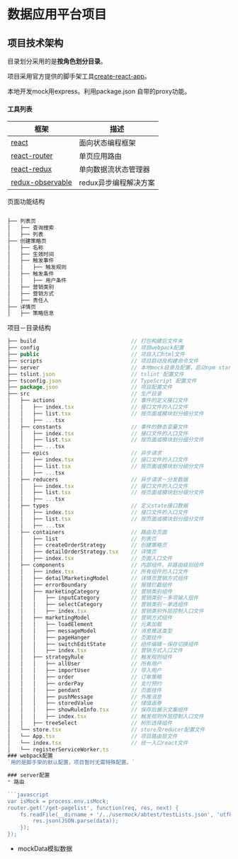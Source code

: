 数据应用平台项目
=================

项目技术架构 
--------------------
目录划分采用的是**按角色划分目录**。

项目采用官方提供的脚手架工具[create-react-app](https://github.com/facebookincubator/create-react-app)。

本地开发mock用express。利用package.json 自带的proxy功能。 

#### 工具列表  

| 框架 | 描述 |
|---------|-------------|
| [react]               | 面向状态编程框架 |
| [react-router]        | 单页应用路由 |
| [react-redux]         | 单向数据流状态管理器  |
| [redux-observable]    | redux异步编程解决方案 |

[react]: https://facebook.github.io/react/
[react-router]: https://github.com/ReactTraining/react-router
[react-redux]: https://github.com/reactjs/react-redux
[redux-observable]: https://github.com/redux-observable/redux-observable

 页面功能结构

```javascript

├── 列表页
│   ├── 查询搜索
│   ├── 列表
├── 创建策略页
│   ├── 名称
│   ├── 生效时间
│   ├── 触发事件
│   │   ├── 触发规则
│   ├── 触发条件
│   │   ├── 用户条件
│   ├── 营销类别
│   ├── 营销方式
│   ├── 责任人
├── 详情页
│   ├── 策略信息

```

项目－目录结构

```javascript
├── build                              // 打包构建后文件夹
├── config                             // 项目webpack配置
├── public                             // 项目入口html文件
├── scripts                            // 项目启动及构建命令文件
├── server                             // 本地mock目录及配置，启动npm start
├── tslint.json                        // tslint 配置文件
├── tsconfig.json                      // TypeScript 配置文件
├── package.json                       // 项目配置文件
├── src                                // 生产目录
│   ├── actions                        // 事件的定义接口文件
│   │   ├── index.tsx                  // 接口文件的入口文件
│   │   ├── list.tsx                   // 按页面或模块划分细分文件
│   │   ├── ...tsx
│   ├── constants                      // 事件的静态变量文件
│   │   ├── index.tsx                  // 接口文件的入口文件
│   │   ├── list.tsx                   // 按页面或模块划分细分文件
│   │   ├── ...tsx
│   ├── epics                          // 异步请求
│   │   ├── index.tsx                  // 接口文件的入口文件
│   │   ├── list.tsx                   // 按页面或模块划分细分文件
│   │   ├── ...tsx
│   ├── reducers                       // 异步请求－分发数据
│   │   ├── index.tsx                  // 接口文件的入口文件
│   │   ├── list.tsx                   // 按页面或模块划分细分文件
│   │   ├── ...tsx
│   ├── types                          // 定义state接口数据
│   │   ├── index.tsx                  // 接口文件的入口文件
│   │   ├── list.tsx                   // 按页面或模块划分细分文件
│   │   ├── ...tsx
│   ├── containers                     // 路由及页面
│   │   ├── list                       // 列表页
│   │   ├── createOrderStrategy        // 创建策略页
│   │   ├── detailOrderStrategy.tsx    // 详情页
│   │   ├── index.tsx                  // 页面入口文件
│   ├── components                     // 内部组件，非路由级别组件
│   │   ├── index.tsx                  // 所有组件的入口文件
│   │   ├── detailMarketingModel       // 详情页营销方式组件
│   │   ├── errorBoundary              // 报错拦截组件
│   │   ├── marketingCategory          // 营销类别组件
│   │   │   ├── inputCategory          // 营销类别－多项输入组件
│   │   │   ├── selectCategory         // 营销类别－单选组件
│   │   │   ├── index.tsx              // 营销类别外层控制入口文件
│   │   ├── marketingModel             // 营销方式组件
│   │   │   ├── loadElement            // 元素加载
│   │   │   ├── messageModel           // 消息推送类型
│   │   │   ├── pageHanger             // 页面挂件
│   │   │   ├── switchEditState        // 组件编辑－保存切换组件
│   │   │   ├── index.tsx              // 营销方式入口文件
│   │   ├── strategyRule               // 触发规则组件
│   │   │   ├── allUser                // 所有用户
│   │   │   ├── importUser             // 导入用户
│   │   │   ├── order                  // 订单策略
│   │   │   ├── orderPay               // 支付预约
│   │   │   ├── pendant                // 页面挂件
│   │   │   ├── pushMessage            // 外推消息
│   │   │   ├── storedValue            // 储值返券
│   │   │   ├── showRuleInfo.tsx       // 保存后展示文案组件
│   │   │   ├── index.tsx              // 触发规则外层控制入口文件
│   │   ├── treeSelect                 // 树形选择组件
│   └── store.tsx                      // store及reducer配置文件
│   └── App.tsx                        // 项目路由层文件
│   └── index.tsx                      // 统一入口react文件
│   └── registerServiceWorker.ts    
### webpack配置
`用的是脚手架的默认配置，项目暂时无需特殊配置。`

### server配置
* 路由  

```javascript
var isMock = process.env.isMock;
router.get('/get-pagelist', function(req, res, next) {
    fs.readFile(__dirname + '/../usermock/abtest/testLists.json', 'utf8', (err, data) => {
        res.json(JSON.parse(data));
    });
});
```
* mockData模拟数据




